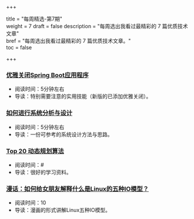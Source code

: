 +++

title = "每周精选-第7期"  
weight = 7
draft = false
description = "每周选出我看过最精彩的 7 篇优质技术文章"  
bref = "每周选出我看过最精彩的 7 篇优质技术文章。"  
toc = false

+++

### <font color=#3998e2>[优雅关闭Spring Boot应用程序](http://blog.marcosbarbero.com/graceful-shutdown-spring-boot-apps/)</font>
- 阅读时间：5分钟左右
- 导读：特别需要注意的实用技能（新版的已添加优雅关闭）。

### <font color=#3998e2>[如何进行系统分析与设计](https://mp.weixin.qq.com/s/JoKzg2vUe2IwX099xSFtFA)</font>
- 阅读时间：5分钟左右
- 导读：一份可参考的系统设计方法与思路。

### <font color=#3998e2>[Top 20 动态规划算法](https://www.geeksforgeeks.org/top-20-dynamic-programming-interview-questions/)</font>
- 阅读时间：#
- 导读：很好的学习资料。

### <font color=#3998e2>[漫话：如何给女朋友解释什么是Linux的五种IO模型？](https://juejin.im/post/5b94e93b5188255c672e901e)</font>
- 阅读时间：10
- 导读：漫画的形式讲解Linux五种IO模型。


